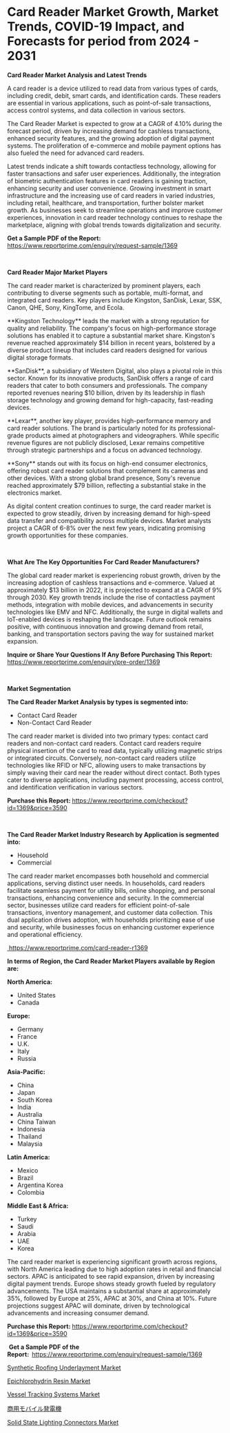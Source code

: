 <p><h1>Card Reader Market Growth, Market Trends, COVID-19 Impact, and Forecasts for period from 2024 - 2031</h1></p><p><strong>Card Reader Market Analysis and Latest Trends</strong></p>
<p><p>A card reader is a device utilized to read data from various types of cards, including credit, debit, smart cards, and identification cards. These readers are essential in various applications, such as point-of-sale transactions, access control systems, and data collection in various sectors. </p><p>The Card Reader Market is expected to grow at a CAGR of 4.10% during the forecast period, driven by increasing demand for cashless transactions, enhanced security features, and the growing adoption of digital payment systems. The proliferation of e-commerce and mobile payment options has also fueled the need for advanced card readers. </p><p>Latest trends indicate a shift towards contactless technology, allowing for faster transactions and safer user experiences. Additionally, the integration of biometric authentication features in card readers is gaining traction, enhancing security and user convenience. Growing investment in smart infrastructure and the increasing use of card readers in varied industries, including retail, healthcare, and transportation, further bolster market growth. As businesses seek to streamline operations and improve customer experiences, innovation in card reader technology continues to reshape the marketplace, aligning with global trends towards digitalization and security.</p></p>
<p><strong>Get a Sample PDF of the Report:&nbsp;</strong> <a href="https://www.reportprime.com/enquiry/request-sample/1369">https://www.reportprime.com/enquiry/request-sample/1369</a></p>
<p>&nbsp;</p>
<p><strong>Card Reader Major Market Players</strong></p>
<p><p>The card reader market is characterized by prominent players, each contributing to diverse segments such as portable, multi-format, and integrated card readers. Key players include Kingston, SanDisk, Lexar, SSK, Canon, QHE, Sony, KingTome, and Ecola.</p><p>**Kingston Technology** leads the market with a strong reputation for quality and reliability. The company's focus on high-performance storage solutions has enabled it to capture a substantial market share. Kingston's revenue reached approximately $14 billion in recent years, bolstered by a diverse product lineup that includes card readers designed for various digital storage formats.</p><p>**SanDisk**, a subsidiary of Western Digital, also plays a pivotal role in this sector. Known for its innovative products, SanDisk offers a range of card readers that cater to both consumers and professionals. The company reported revenues nearing $10 billion, driven by its leadership in flash storage technology and growing demand for high-capacity, fast-reading devices.</p><p>**Lexar**, another key player, provides high-performance memory and card reader solutions. The brand is particularly noted for its professional-grade products aimed at photographers and videographers. While specific revenue figures are not publicly disclosed, Lexar remains competitive through strategic partnerships and a focus on advanced technology.</p><p>**Sony** stands out with its focus on high-end consumer electronics, offering robust card reader solutions that complement its cameras and other devices. With a strong global brand presence, Sony's revenue reached approximately $79 billion, reflecting a substantial stake in the electronics market.</p><p>As digital content creation continues to surge, the card reader market is expected to grow steadily, driven by increasing demand for high-speed data transfer and compatibility across multiple devices. Market analysts project a CAGR of 6-8% over the next few years, indicating promising growth opportunities for these companies.</p></p>
<p>&nbsp;</p>
<p><strong>What Are The Key Opportunities For Card Reader Manufacturers?</strong></p>
<p><p>The global card reader market is experiencing robust growth, driven by the increasing adoption of cashless transactions and e-commerce. Valued at approximately $13 billion in 2022, it is projected to expand at a CAGR of 9% through 2030. Key growth trends include the rise of contactless payment methods, integration with mobile devices, and advancements in security technologies like EMV and NFC. Additionally, the surge in digital wallets and IoT-enabled devices is reshaping the landscape. Future outlook remains positive, with continuous innovation and growing demand from retail, banking, and transportation sectors paving the way for sustained market expansion.</p></p>
<p><strong>Inquire or Share Your Questions If Any Before Purchasing This Report:</strong> <a href="https://www.reportprime.com/enquiry/pre-order/1369">https://www.reportprime.com/enquiry/pre-order/1369</a></p>
<p>&nbsp;</p>
<p><strong>Market Segmentation</strong></p>
<p><strong>The Card Reader Market Analysis by types is segmented into:</strong></p>
<p><ul><li>Contact Card Reader</li><li>Non-Contact Card Reader</li></ul></p>
<p><p>The card reader market is divided into two primary types: contact card readers and non-contact card readers. Contact card readers require physical insertion of the card to read data, typically utilizing magnetic strips or integrated circuits. Conversely, non-contact card readers utilize technologies like RFID or NFC, allowing users to make transactions by simply waving their card near the reader without direct contact. Both types cater to diverse applications, including payment processing, access control, and identification verification in various sectors.</p></p>
<p><strong>Purchase this Report:&nbsp;</strong><a href="https://www.reportprime.com/checkout?id=1369&price=3590">https://www.reportprime.com/checkout?id=1369&price=3590</a></p>
<p>&nbsp;</p>
<p><strong>The Card Reader Market Industry Research by Application is segmented into:</strong></p>
<p><ul><li>Household</li><li>Commercial</li></ul></p>
<p><p>The card reader market encompasses both household and commercial applications, serving distinct user needs. In households, card readers facilitate seamless payment for utility bills, online shopping, and personal transactions, enhancing convenience and security. In the commercial sector, businesses utilize card readers for efficient point-of-sale transactions, inventory management, and customer data collection. This dual application drives adoption, with households prioritizing ease of use and security, while businesses focus on enhancing customer experience and operational efficiency.</p></p>
<p><a href="https://www.reportprime.com/card-reader-r1369">&nbsp;https://www.reportprime.com/card-reader-r1369</a></p>
<p><strong>In terms of Region, the Card Reader Market Players available by Region are:</strong></p>
<p>
    <p> <strong> North America: </strong>
        <ul>
            <li>United States</li>
            <li>Canada</li>
        </ul>
        </p> 
    <p> <strong> Europe: </strong>
        <ul>
            <li>Germany</li>
            <li>France</li>
            <li>U.K.</li>
            <li>Italy</li>
            <li>Russia</li>
        </ul>
        </p> 
    <p> <strong> Asia-Pacific: </strong>
        <ul>
            <li>China</li>
            <li>Japan</li>
            <li>South Korea</li>
            <li>India</li>
            <li>Australia</li>
            <li>China Taiwan</li>
            <li>Indonesia</li>
            <li>Thailand</li>
            <li>Malaysia</li>
        </ul>
        </p> 
    <p> <strong> Latin America: </strong>
        <ul>
            <li>Mexico</li>
            <li>Brazil</li>
            <li>Argentina Korea</li>
            <li>Colombia</li>
        </ul>
        </p> 
    <p> <strong> Middle East & Africa: </strong>
        <ul>
            <li>Turkey</li>
            <li>Saudi</li>
            <li>Arabia</li>
            <li>UAE</li>
            <li>Korea</li>
        </ul>
    </p>
    </p>
<p><p>The card reader market is experiencing significant growth across regions, with North America leading due to high adoption rates in retail and financial sectors. APAC is anticipated to see rapid expansion, driven by increasing digital payment trends. Europe shows steady growth fueled by regulatory advancements. The USA maintains a substantial share at approximately 35%, followed by Europe at 25%, APAC at 30%, and China at 10%. Future projections suggest APAC will dominate, driven by technological advancements and increasing consumer demand.</p></p>
<p><strong>Purchase this Report: </strong><a href="https://www.reportprime.com/checkout?id=1369&price=3590">https://www.reportprime.com/checkout?id=1369&price=3590</a></p>
<p>&nbsp;<strong>Get a Sample PDF of the Report:&nbsp;&nbsp;</strong><a href="https://www.reportprime.com/enquiry/request-sample/1369">https://www.reportprime.com/enquiry/request-sample/1369</a></p>
<p><strong></strong></p>
<p><p><a href="https://www.linkedin.com/pulse/synthetic-roofing-underlayment-market-insights-products-regional-3gglf?trackingId=i3J3jubXTFWLd10p8Y6zSA%3D%3D">Synthetic Roofing Underlayment Market</a></p><p><a href="https://www.linkedin.com/pulse/global-epichlorohydrin-resin-market-exploring-share-trends-future-e4bzf?trackingId=epDKg6tLS4GwC8HKFmicEA%3D%3D">Epichlorohydrin Resin Market</a></p><p><a href="https://medium.com/@chellamarie1961/booming-vessel-tracking-systems-market-sector-market-analysis-and-growth-projections-till-2031-0781e6984d31">Vessel Tracking Systems Market</a></p><p><a href="https://medium.com/@qirvhhyf42/%E3%82%B0%E3%83%AD%E3%83%BC%E3%83%90%E3%83%AB%E5%95%86%E7%94%A8%E3%83%A2%E3%83%90%E3%82%A4%E3%83%AB%E7%99%BA%E9%9B%BB%E6%A9%9F%E5%B8%82%E5%A0%B4%E3%81%AE%E5%8C%85%E6%8B%AC%E7%9A%84%E3%81%AA%E5%88%86%E6%9E%90-%E6%88%90%E9%95%B7%E5%8B%95%E5%90%91%E3%81%A8%E5%B8%82%E5%A0%B4%E4%BA%88%E6%B8%AC-2024%E5%B9%B4-2031%E5%B9%B4-c41ec3c0fae3">商用モバイル発電機</a></p><p><a href="https://github.com/guneycigdem35/Market-Research-Report-List-4/blob/main/solid-state-lighting-connectors-market.md">Solid State Lighting Connectors Market</a></p></p>
